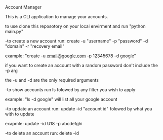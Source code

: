 Account Manager

This is a CLI application to manage your accounts.

to use clone this reposotory on your local envirment and run "python main.py"

-to create a new account run: create -u "username" -p "password" -d "domain" -r "recovery email"

example: "create -u email@google.com -p 12345678 -d google"

if you want to create an account with a random password don't include the -p arg

the -u and -d are the only required arguments

-to show accounts run ls folowed by any filter you wish to apply

example: "ls -d google" will list all your google account

-to update an account run: update -id "account id" folowed by what you with to update

exapmle: update -id U18 -p abcdefghi

-to delete an account run: delete -id



